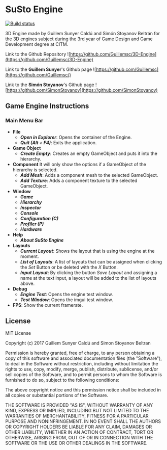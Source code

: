 # SuSto Engine
[![Build status](https://ci.appveyor.com/api/projects/status/m3lluga340u8kfuk/branch/master?svg=true)](https://ci.appveyor.com/project/Guillemsc/3d-engine/branch/master)

3D Engine made by Guillem Sunyer Caldú and Simón Stoyanov Beltrán for the 3D engines subject during the 3rd year of Game Design and Game Development degree at CITM.

Link to the Github Repository ![https://github.com/Guillemsc/3D-Engine](https://github.com/Guillemsc/3D-Engine)

Link to the **Guillem Sunyer**'s Github page ![https://github.com/Guillemsc](https://github.com/Guillemsc/)

Link to the **Simón Stoyanov**'s Github page ![https://github.com/SimonStoyanov](https://github.com/SimonStoyanov)


## Game Engine Instructions
### Main Menu Bar
* **File**
  * _**Open in Explorer**_: Opens the container of the Engine.
  * _**Quit (Alt + F4)**_: Exits the application.
* **Game Object**
  * _**Create Empty**_: Creates an empty GameObject and puts it into the hierarchy.
* **Component**
It will only show the options if a GameObject of the hierarchy is selected.
  * _**Add Mesh**_: Adds a component mesh to the selected GameObject.
  * _**Add Texture**_: Adds a component texture to the selected GameObject.
* **Window**
  * _**Game**_
  * _**Hierarchy**_
  * _**Inspector**_
  * _**Console**_
  * _**Configuration (C)**_
  * _**Profiler (P)**_
  * _**Hardware**_
* **Help**
  * _**About SuSto Engine**_
* **Layouts**
  * _**Current Layout**_: Shows the layout that is using the engine at the moment.
  * _**List of Layouts**_: A list of layouts that can be assigned when clicking the _Set_ Button or be deleted with the _X_ Button.
  * _**Input Layout**_: By clicking the button _Save Layout_ and assigning a name at the text input, a layout will be added to the list of layouts above.
* **Debug**
  * _**Engine Test**_: Opens the engine test window.
  * _**Test Window**_: Opens the imgui test window.
* **FPS**: Show the current framerate.

## License
MIT License

Copyright (c) 2017 Guillem Sunyer Caldú and Simon Stoyanov Beltran

Permission is hereby granted, free of charge, to any person obtaining a copy
of this software and associated documentation files (the "Software"), to deal
in the Software without restriction, including without limitation the rights
to use, copy, modify, merge, publish, distribute, sublicense, and/or sell
copies of the Software, and to permit persons to whom the Software is
furnished to do so, subject to the following conditions:

The above copyright notice and this permission notice shall be included in all
copies or substantial portions of the Software.

THE SOFTWARE IS PROVIDED "AS IS", WITHOUT WARRANTY OF ANY KIND, EXPRESS OR
IMPLIED, INCLUDING BUT NOT LIMITED TO THE WARRANTIES OF MERCHANTABILITY,
FITNESS FOR A PARTICULAR PURPOSE AND NONINFRINGEMENT. IN NO EVENT SHALL THE
AUTHORS OR COPYRIGHT HOLDERS BE LIABLE FOR ANY CLAIM, DAMAGES OR OTHER
LIABILITY, WHETHER IN AN ACTION OF CONTRACT, TORT OR OTHERWISE, ARISING FROM,
OUT OF OR IN CONNECTION WITH THE SOFTWARE OR THE USE OR OTHER DEALINGS IN THE
SOFTWARE.
